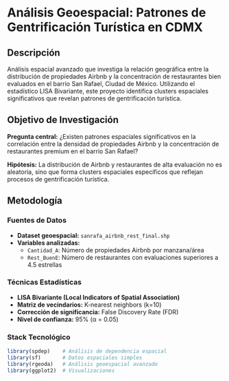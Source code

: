 #  Análisis Geoespacial: Patrones de Gentrificación Turística en CDMX

##  Descripción
Análisis espacial avanzado que investiga la relación geográfica entre la distribución de propiedades Airbnb y la concentración de restaurantes bien evaluados en el barrio San Rafael, Ciudad de México. Utilizando el estadístico LISA Bivariante, este proyecto identifica clusters espaciales significativos que revelan patrones de gentrificación turística.

##  Objetivo de Investigación
**Pregunta central:** ¿Existen patrones espaciales significativos en la correlación entre la densidad de propiedades Airbnb y la concentración de restaurantes premium en el barrio San Rafael?

**Hipótesis:** La distribución de Airbnb y restaurantes de alta evaluación no es aleatoria, sino que forma clusters espaciales específicos que reflejan procesos de gentrificación turística.

##  Metodología

### Fuentes de Datos
- **Dataset geoespacial:** `sanrafa_airbnb_rest_final.shp`
- **Variables analizadas:**
  - `Cantidad_A`: Número de propiedades Airbnb por manzana/área
  - `Rest_BuenE`: Número de restaurantes con evaluaciones superiores a 4.5 estrellas

### Técnicas Estadísticas
- **LISA Bivariante (Local Indicators of Spatial Association)**
- **Matriz de vecindarios:** K-nearest neighbors (k=10)
- **Corrección de significancia:** False Discovery Rate (FDR)
- **Nivel de confianza:** 95% (α = 0.05)

### Stack Tecnológico
```r
library(spdep)    # Análisis de dependencia espacial
library(sf)       # Datos espaciales simples
library(rgeoda)   # Análisis geoespacial avanzado
library(ggplot2)  # Visualizaciones
